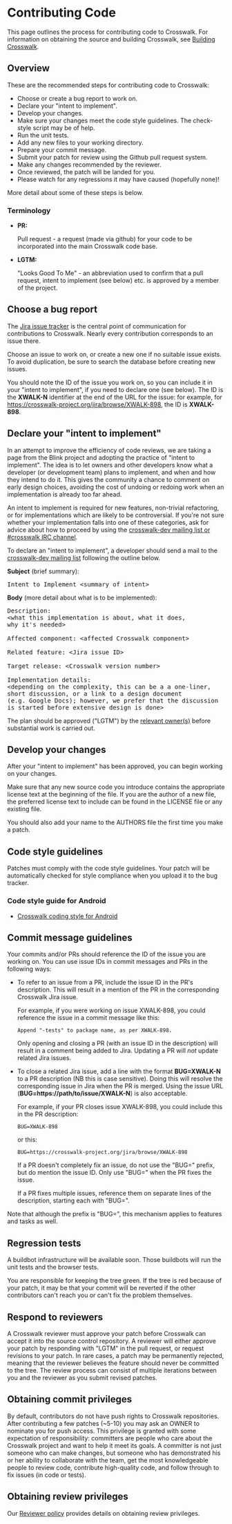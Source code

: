 # Contributing Code
This page outlines the process for contributing code to Crosswalk. For information on obtaining the source and building Crosswalk, see [Building Crosswalk](#contribute/building_crosswalk).

## Overview
These are the recommended steps for contributing code to Crosswalk:

* Choose or create a bug report to work on.
* Declare your "intent to implement".
* Develop your changes.
* Make sure your changes meet the code style guidelines. The check-style script may be of help.
* Run the unit tests.
* Add any new files to your working directory.
* Prepare your commit message.
* Submit your patch for review using the Github pull request system.
* Make any changes recommended by the reviewer.
* Once reviewed, the patch will be landed for you.
* Please watch for any regressions it may have caused (hopefully none)!

More detail about some of these steps is below.

### Terminology

*   **PR:**

    Pull request - a request (made via github) for your code to be incorporated into the main Crosswalk code base.

*   **LGTM:**

    "Looks Good To Me" - an abbreviation used to confirm that a pull request, intent to implement (see below) etc. is approved by a member of the project.

## Choose a bug report

The [Jira issue tracker](https://crosswalk-project.org/jira/) is the central point of communication for contributions to Crosswalk. Nearly every contribution corresponds to an issue there.

Choose an issue to work on, or create a new one if no suitable issue exists. To avoid duplication, be sure to search the database before creating new issues.

You should note the ID of the issue you work on, so you can include it in your "intent to implement", if you need to declare one (see below). The ID is the **XWALK-N** identifier at the end of the URL for the issue: for example, for https://crosswalk-project.org/jira/browse/XWALK-898, the ID is **XWALK-898**.

## Declare your "intent to implement"

In an attempt to improve the efficiency of code reviews, we are taking a page from the Blink project and adopting the practice of "intent to implement". The idea is to let owners and other developers know what a developer (or development team) plans to implement, and when and how they intend to do it. This gives the community a chance to comment on early design choices, avoiding the cost of undoing or redoing work when an implementation is already too far ahead.

An intent to implement is required for new features, non-trivial refactoring, or for implementations which are likely to be controversial. If you're not sure whether your implementation falls into one of these categories, ask for advice about how to proceed by using the [crosswalk-dev mailing list or #crosswalk IRC channel](#contribute/community).

To declare an "intent to implement", a developer should send a mail to the [crosswalk-dev mailing list](https://lists.crosswalk-project.org/mailman/listinfo/crosswalk-dev) following the outline below.

**Subject** (brief summary):

<pre>
Intent to Implement &lt;summary of intent&gt;
</pre>

**Body** (more detail about what is to be implemented):

<pre>
Description:
&lt;what this implementation is about, what it does,
why it's needed&gt;

Affected component: &lt;affected Crosswalk component&gt;

Related feature: &lt;Jira issue ID&gt;

Target release: &lt;Crosswalk version number&gt;

Implementation details:
&lt;depending on the complexity, this can be a a one-liner,
short discussion, or a link to a design document
(e.g. Google Docs); however, we prefer that the discussion
is started before extensive design is done&gt;
</pre>

The plan should be approved ("LGTM") by the [relevant owner(s)](https://crosswalk-project.org/#contribute/reviewer_policy/The-OWNERS-files) before substantial work is carried out.

## Develop your changes

After your "intent to implement" has been approved, you can begin working on your changes.

Make sure that any new source code you introduce contains the appropriate license text at the beginning of the file. If you are the author of a new file, the preferred license text to include can be found in the LICENSE file or any existing file.

You should also add your name to the AUTHORS file the first time you make a patch.

## Code style guidelines

Patches must comply with the code style guidelines. Your patch will be automatically checked for style compliance when you upload it to the bug tracker.

### Code style guide for Android
* [Crosswalk coding style for Android](Coding-Style-of-XWalk-for-Android)

## Commit message guidelines

Your commits and/or PRs should reference the ID of the issue you are working on. You can use issue IDs in commit messages and PRs in the following ways:

*   To refer to an issue from a PR, include the issue ID in the PR's description. This will result in a mention of the PR in the corresponding Crosswalk Jira issue.

    For example, if you were working on issue XWALK-898, you could reference the issue in a commit message like this:

        Append "-tests" to package name, as per XWALK-898.

    Only opening and closing a PR (with an issue ID in the description) will result in a comment being added to Jira. Updating a PR will *not* update related Jira issues.

*   To close a related Jira issue, add a line with the format **BUG=XWALK-N** to a PR description (NB this is case sensitive). Doing this will resolve the corresponding issue in Jira when the PR is merged. Using the issue URL (**BUG=https://path/to/issue/XWALK-N**) is also acceptable.

    For example, if your PR closes issue XWALK-898, you could include this in the PR description:

        BUG=XWALK-898

    or this:

        BUG=https://crosswalk-project.org/jira/browse/XWALK-898

    If a PR doesn't completely fix an issue, do not use the "BUG=" prefix, but do mention the issue ID. Only use "BUG=" when the PR fixes the issue.

    If a PR fixes multiple issues, reference them on separate lines of the description, starting each with "BUG=".

Note that although the prefix is "BUG=", this mechanism applies to features and tasks as well.

## Regression tests

A buildbot infrastructure will be available soon. Those buildbots will run the unit tests and the browser tests.

You are responsible for keeping the tree green. If the tree is red because of your patch, it may be that your commit will be reverted if the other contributors can't reach you or can't fix the problem themselves.

## Respond to reviewers

A Crosswalk reviewer must approve your patch before Crosswalk can accept it into the source control repository. A reviewer will either approve your patch by responding with "LGTM" in the pull request, or request revisions to your patch. In rare cases, a patch may be permanently rejected, meaning that the reviewer believes the feature should never be committed to the tree. The review process can consist of multiple iterations between you and the reviewer as you submit revised patches.

## Obtaining commit privileges

By default, contributors do not have push rights to Crosswalk repositories. After contributing a few patches (~5-10) you may ask an OWNER to nominate you for push access. This privilege is granted with some expectation of responsibility: committers are people who care about the Crosswalk project and want to help it meet its goals. A committer is not just someone who can make changes, but someone who has demonstrated his or her ability to collaborate with the team, get the most knowledgeable people to review code, contribute high-quality code, and follow through to fix issues (in code or tests).

## Obtaining review privileges

Our [Reviewer policy](#contribute/Reviewer_Policy) provides details on obtaining review privileges.
